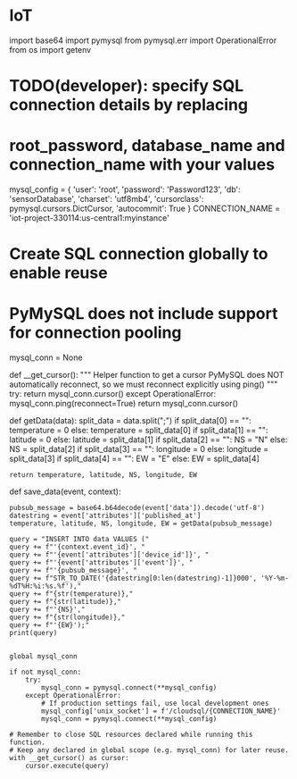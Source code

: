 # IoT



import base64
import pymysql
from pymysql.err import OperationalError
from os import getenv

# TODO(developer): specify SQL connection details by replacing
# root_password, database_name and connection_name with your values
mysql_config = {
  'user': 'root',
  'password': 'Password123',
  'db': 'sensorDatabase',
  'charset': 'utf8mb4',
  'cursorclass': pymysql.cursors.DictCursor,
  'autocommit': True
}
CONNECTION_NAME = 'iot-project-330114:us-central1:myinstance'

# Create SQL connection globally to enable reuse
# PyMySQL does not include support for connection pooling
mysql_conn = None


def __get_cursor():
    """
    Helper function to get a cursor
      PyMySQL does NOT automatically reconnect,
      so we must reconnect explicitly using ping()
    """
    try:
        return mysql_conn.cursor()
    except OperationalError:
        mysql_conn.ping(reconnect=True)
        return mysql_conn.cursor()

def getData(data):
    split_data = data.split(";")
    if split_data[0] == "":
        temperature = 0
    else:
        temperature = split_data[0]
    if split_data[1] == "":
        latitude = 0
    else:
        latitude = split_data[1]
    if split_data[2] == "":
        NS = "N"
    else:
        NS = split_data[2]
    if split_data[3] == "":
        longitude = 0
    else:
        longitude = split_data[3]
    if split_data[4] == "":
        EW = "E"
    else:
        EW = split_data[4]
        
    return temperature, latitude, NS, longitude, EW

def save_data(event, context):

    pubsub_message = base64.b64decode(event['data']).decode('utf-8')
    datestring = event['attributes']['published_at']
    temperature, latitude, NS, longitude, EW = getData(pubsub_message)

    query = "INSERT INTO data VALUES ("
    query += f"'{context.event_id}', "
    query += f"'{event['attributes']['device_id']}', "
    query += f"'{event['attributes']['event']}', "
    query += f"'{pubsub_message}', "
    query += f"STR_TO_DATE('{datestring[0:len(datestring)-1]}000', '%Y-%m-%dT%H:%i:%s.%f'),"
    query += f"{str(temperature)},"
    query += f"{str(latitude)},"
    query += f"'{NS}',"
    query += f"{str(longitude)},"
    query += f"'{EW}');"
    print(query)


    global mysql_conn

    if not mysql_conn:
        try:
            mysql_conn = pymysql.connect(**mysql_config)
        except OperationalError:
            # If production settings fail, use local development ones
            mysql_config['unix_socket'] = f'/cloudsql/{CONNECTION_NAME}'
            mysql_conn = pymysql.connect(**mysql_config)

    # Remember to close SQL resources declared while running this function.
    # Keep any declared in global scope (e.g. mysql_conn) for later reuse.
    with __get_cursor() as cursor:
        cursor.execute(query)